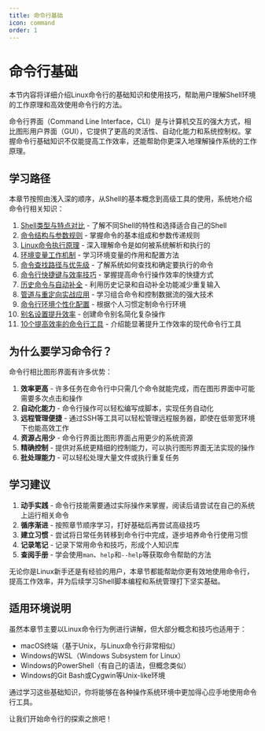 ```yaml
---
title: 命令行基础
icon: command
order: 1
---
```


# 命令行基础

本节内容将详细介绍Linux命令行的基础知识和使用技巧，帮助用户理解Shell环境的工作原理和高效使用命令行的方法。

命令行界面（Command Line Interface，CLI）是与计算机交互的强大方式，相比图形用户界面（GUI），它提供了更高的灵活性、自动化能力和系统控制权。掌握命令行基础知识不仅能提高工作效率，还能帮助你更深入地理解操作系统的工作原理。

## 学习路径

本章节按照由浅入深的顺序，从Shell的基本概念到高级工具的使用，系统地介绍命令行相关知识：

1. [Shell类型与特点对比](./01-Shell类型与特点对比.md) - 了解不同Shell的特性和选择适合自己的Shell
2. [命令结构与参数规则](./02-命令结构与参数规则.md) - 掌握命令的基本组成和参数传递规则
3. [Linux命令执行原理](./03-Linux命令执行原理.md) - 深入理解命令是如何被系统解析和执行的
4. [环境变量工作机制](./04-环境变量工作机制.md) - 学习环境变量的作用和配置方法
5. [命令查找路径与优先级](./05-命令查找路径与优先级.md) - 了解系统如何查找和确定要执行的命令
6. [命令行快捷键与效率技巧](./06-命令行快捷键与效率技巧.md) - 掌握提高命令行操作效率的快捷方式
7. [历史命令与自动补全](./07-历史命令与自动补全.md) - 利用历史记录和自动补全功能减少重复输入
8. [管道与重定向实战应用](./08-管道与重定向实战应用.md) - 学习组合命令和控制数据流的强大技术
9. [命令行环境个性化配置](./09-命令行环境个性化配置.md) - 根据个人习惯定制命令行环境
10. [别名设置提升效率](./10-别名设置提升效率.md) - 创建命令别名简化复杂操作
11. [10个提高效率的命令行工具](./11-10个提高效率的命令行工具.md) - 介绍能显著提升工作效率的现代命令行工具

## 为什么要学习命令行？

命令行相比图形界面有许多优势：

1. **效率更高** - 许多任务在命令行中只需几个命令就能完成，而在图形界面中可能需要多次点击和操作
2. **自动化能力** - 命令行操作可以轻松编写成脚本，实现任务自动化
3. **远程管理便捷** - 通过SSH等工具可以轻松管理远程服务器，即使在低带宽环境下也能高效工作
4. **资源占用少** - 命令行界面比图形界面占用更少的系统资源
5. **精确控制** - 提供对系统更精细的控制能力，可以执行图形界面无法实现的操作
6. **批处理能力** - 可以轻松处理大量文件或执行重复任务

## 学习建议

1. **动手实践** - 命令行技能需要通过实际操作来掌握，阅读后请尝试在自己的系统上运行相关命令
2. **循序渐进** - 按照章节顺序学习，打好基础后再尝试高级技巧
3. **建立习惯** - 尝试将日常任务转移到命令行中完成，逐步培养命令行使用习惯
4. **记录笔记** - 记录下常用命令和技巧，形成个人知识库
5. **查阅手册** - 学会使用`man`、`help`和`--help`等获取命令帮助的方法

无论你是Linux新手还是有经验的用户，本章节都能帮助你更有效地使用命令行，提高工作效率，并为后续学习Shell脚本编程和系统管理打下坚实基础。

## 适用环境说明

虽然本章节主要以Linux命令行为例进行讲解，但大部分概念和技巧也适用于：

- macOS终端（基于Unix，与Linux命令行非常相似）
- Windows的WSL（Windows Subsystem for Linux）
- Windows的PowerShell（有自己的语法，但概念类似）
- Windows的Git Bash或Cygwin等Unix-like环境

通过学习这些基础知识，你将能够在各种操作系统环境中更加得心应手地使用命令行工具。

让我们开始命令行的探索之旅吧！